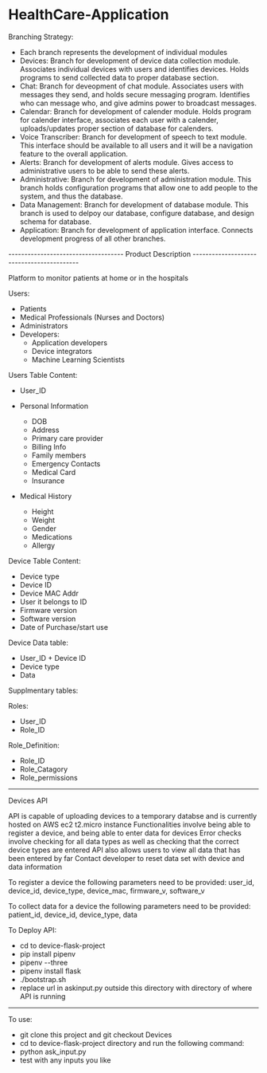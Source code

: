 # HealthCare-Application

Branching Strategy:

- Each branch represents the development of individual modules
- Devices: Branch for development of device data collection module. Associates individual devices with users and identifies devices. Holds programs to send collected data to proper database section.
- Chat: Branch for deveopment of chat module. Associates users with messages they send, and holds secure messaging program. Identifies who can message who, and give admins power to broadcast messages.  
- Calendar: Branch for development of calender module. Holds program for calender interface, associates each user with a calender, uploads/updates proper section of database for calenders. 
- Voice Transcriber: Branch for development of speech to text module. This interface should be available to all users and it will be a navigation feature to the overall application.
- Alerts: Branch for development of alerts module. Gives access to administrative users to be able to send these alerts. 
- Administrative: Branch for development of administration module. This branch holds configuration programs that allow one to add people to the system, and thus the database. 
- Data Management: Branch for development of database module. This branch is used to delpoy our database, configure database, and design schema for database. 
- Application: Branch for development of application interface. Connects development progress of all other branches. 


------------------------------------ Product Description ------------------------------------------

Platform to monitor patients at home or in the hospitals

Users:
- Patients
- Medical Professionals (Nurses and Doctors)
- Administrators
- Developers:
  - Application developers 
  - Device integrators
  - Machine Learning Scientists

Users Table Content:
- User_ID
- Personal Information
  - DOB
  - Address
  - Primary care provider
  - Billing Info
  - Family members
  - Emergency Contacts
  - Medical Card
  - Insurance
   
- Medical History
  - Height 
  - Weight
  - Gender
  - Medications 
  - Allergy



Device Table Content:
- Device type
- Device ID
- Device MAC Addr
- User it belongs to ID
- Firmware version
- Software version
- Date of Purchase/start use


Device Data table:
- User_ID + Device ID
- Device type
- Data 

Supplmentary tables:

Roles:
- User_ID
- Role_ID

Role_Definition:
- Role_ID
- Role_Catagory
- Role_permissions


------------------------------------------------------------------------------------------------
Devices API

API is capable of uploading devices to a temporary databse and is currently hosted on AWS ec2 t2.micro instance
Functionalities involve being able to register a device, and being able to enter data for devices 
Error checks involve checking for all data types as well as checking that the correct device types are entered 
API also allows users to view all data that has been entered by far
Contact developer to reset data set with device and data information

To register a device the following parameters need to be provided: 
user_id, device_id, device_type, device_mac, firmware_v, software_v

To collect data for a device the following parameters need to be provided: 
patient_id, device_id, device_type, data

To Deploy API:
- cd to device-flask-project
- pip install pipenv
- pipenv --three
- pipenv install flask
- ./bootstrap.sh
- replace url in askinput.py outside this directory with directory of where API is running

------------------------------------------------------------------------------------------------

To use:
  - git clone this project and git checkout Devices
  - cd to device-flask-project directory and run the following command:
  - python ask_input.py 
  - test with any inputs you like
